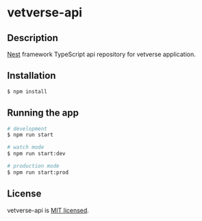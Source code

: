 <p align="center">
  <h1>vetverse-api</h1>
</p>

## Description

[Nest](https://github.com/nestjs/nest) framework TypeScript api repository for vetverse application.

## Installation

```bash
$ npm install
```

## Running the app

```bash
# development
$ npm run start

# watch mode
$ npm run start:dev

# production mode
$ npm run start:prod
```

## License

vetverse-api is [MIT licensed](LICENSE).
